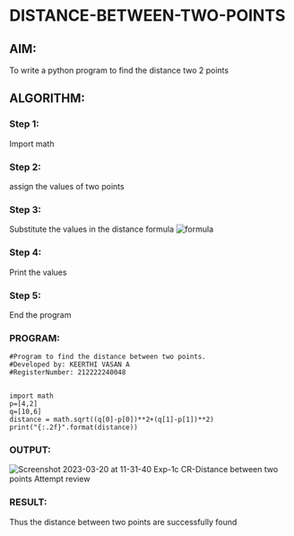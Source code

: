# DISTANCE-BETWEEN-TWO-POINTS

## AIM:
To write a python program to find the distance two 2 points
## ALGORITHM:
### Step 1: 
Import math
### Step 2: 
assign the values of two points
### Step 3: 
Substitute the values in the distance formula  ![formula](/formula.jpg)
### Step 4: 
Print the values
### Step 5: 
End the program
### PROGRAM:
 ```
 #Program to find the distance between two points.
#Developed by: KEERTHI VASAN A
#RegisterNumber: 212222240048


import math
p=[4,2]
q=[10,6]
distance = math.sqrt((q[0]-p[0])**2+(q[1]-p[1])**2)
print("{:.2f}".format(distance))
 ```


### OUTPUT:
![Screenshot 2023-03-20 at 11-31-40 Exp-1c CR-Distance between two points Attempt review](https://user-images.githubusercontent.com/107488929/226259558-40327c80-b629-4ea8-a04a-c743580f85f9.png)


### RESULT:
Thus the distance between two points are successfully found
